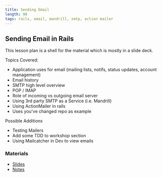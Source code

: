 ```yaml
---
title: Sending Email
length: 90
tags: rails, email, mandrill, smtp, action mailer
---
```


## Sending Email in Rails

This lesson plan is a shell for the material which is mostly in a slide deck.

Topics Covered:

* Application uses for email (mailing lists, notifs, status updates, account management)
* Email history
* SMTP high level overview
* POP / IMAP
* Role of incoming vs outgoing email server
* Using 3rd party SMTP as a Service (i.e. Mandrill)
* Using ActionMailer in rails
* Uses you've changed repo as example

Possible Additions

* Testing Mailers
* Add some TDD to workshop section
* Using Mailcatcher in Dev to view emails

### Materials

* [ Slides ](https://www.dropbox.com/s/ev7tya328sv9jyh/Turing%20-%20Sending%20Email.key?dl=0)
* [ Notes ](https://www.dropbox.com/s/p496zd4xthyrnt6/Turing%20-%20Sending%20Email%20%28Notes%29.pages?dl=0)
